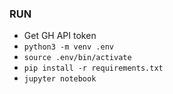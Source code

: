 ### RUN
- Get GH API token
- `python3 -m venv .env`
- `source .env/bin/activate`
- `pip install -r requirements.txt`
- `jupyter notebook`
